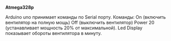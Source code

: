 **Atmega328p**

Arduino uno принимает команды по Serial порту. 
Команды:
On (включить вентилятор на полную мощь)
Off (выключить вентилятор)
Power 20 (устанавливает мощность 20% от максимальной).
Led Display показывает обороты вентилятора в минуту.